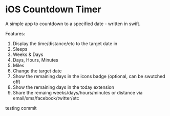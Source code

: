 iOS Countdown Timer
===================

A simple app to countdown to a specified date - written in swift.



Features:

1. Display the time/distance/etc to the target date in
 1. Sleeps
 2. Weeks & Days
 3. Days, Hours, Minutes
 4. Miles
2. Change the target date
3. Show the remaining days in the icons badge (optional, can be swutched off)
4. Show the remaining days in the today extension
5. Share the remaing weeks/days/hours/minutes or distance via email/sms/facebook/twitter/etc

testing commit

